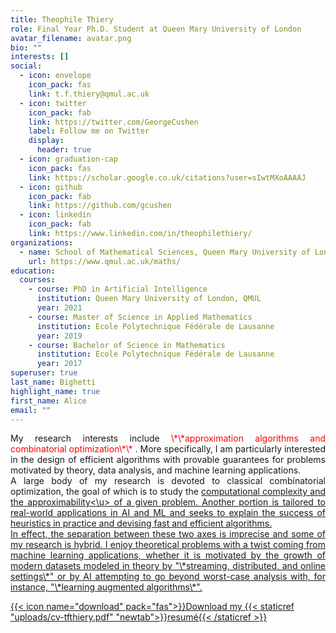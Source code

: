 ```yaml
---
title: Theophile Thiery
role: Final Year Ph.D. Student at Queen Mary University of London
avatar_filename: avatar.png
bio: ""
interests: []
social:
  - icon: envelope
    icon_pack: fas
    link: t.f.thiery@qmul.ac.uk
  - icon: twitter
    icon_pack: fab
    link: https://twitter.com/GeorgeCushen
    label: Follow me on Twitter
    display:
      header: true
  - icon: graduation-cap
    icon_pack: fas
    link: https://scholar.google.co.uk/citations?user=sIwtMXoAAAAJ
  - icon: github
    icon_pack: fab
    link: https://github.com/gcushen
  - icon: linkedin
    icon_pack: fab
    link: https://www.linkedin.com/in/theophilethiery/
organizations:
  - name: School of Mathematical Sciences, Queen Mary University of London
    url: https://www.qmul.ac.uk/maths/
education:
  courses:
    - course: PhD in Artificial Intelligence
      institution: Queen Mary University of London, QMUL
      year: 2021
    - course: Master of Science in Applied Mathematics
      institution: Ecole Polytechnique Fédérale de Lausanne
      year: 2019
    - course: Bachelor of Science in Mathematics
      institution: Ecole Polytechnique Fédérale de Lausanne
      year: 2017
superuser: true
last_name: Bighetti
highlight_name: true
first_name: Alice
email: ""
---
```

<div style="text-align: justify"> My research interests include <font color='red'> \*\*approximation algorithms and combinatorial optimization\*\* </font>. More specifically, I am particularly interested in the design of efficient algorithms with provable guarantees for problems motivated by theory, data analysis, and machine learning applications. </div>

<div style="text-align: justify"> A large body of my research is devoted to classical combinatorial optimization, the goal of which is to study the <u> computational complexity and the approximability<\u> of a given problem. Another portion is tailored to real-world applications in AI and ML and seeks to explain the success of heuristics in practice and devising fast and efficient algorithms.</div>

<div style="text-align: justify"> In effect, the separation between these two axes is imprecise and some of my research is hybrid. I enjoy theoretical problems with a twist coming from machine learning applications, whether it is motivated by the growth of modern datasets modeled in theory by "\*streaming, distributed, and online settings\*" or by AI attempting to go beyond worst-case analysis with, for instance, "\*learning augmented algorithms\*".</div>

{{< icon name="download" pack="fas">}}Download my {{< staticref "uploads/cv-tfthiery.pdf" "newtab">}}resumé{{< /staticref >}}